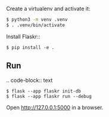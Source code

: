 Create a virtualenv and activate it:

```bash
$ python3 -m venv .venv
$ . .venv/bin/activate
```

Install Flaskr::

    $ pip install -e .

## Run

.. code-block:: text

    $ flask --app flaskr init-db
    $ flask --app flaskr run --debug

Open http://127.0.0.1:5000 in a browser.
